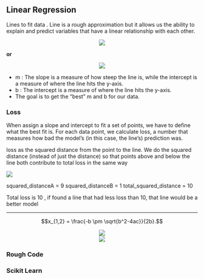 
## Linear Regression
Lines to fit data . 
Line is a rough approximation
but it allows us the ability to explain and predict variables that have a linear relationship with each other.

<center><img src="https://render.githubusercontent.com/render/math?math=y=mx%2bc"></center>

**or**

<center><img src="https://render.githubusercontent.com/render/math?math=\hat{y}=b_1x%2bb_0"></center>

* m : The slope is a measure of how steep the line is, while the intercept is a measure of where the line hits the y-axis.
* b : The intercept is a measure of where the line hits the y-axis.
* The goal is to get the “best” m and b for our data.


### Loss 
When assign a slope and intercept to fit a set of points, we have to define what the best fit is.
For each data point, we calculate loss, a number that measures how bad the model’s (in this case, the line’s) prediction was.

loss as the squared distance from the point to the line. We do the squared distance (instead of just the distance) so that points above and below the line both contribute to total loss in the same way

<img src="img/points.svg">

squared_distanceA = 9
squared_distanceB = 1
total_squared_distance = 10

Total loss is 10 , if found a line that had less loss than 10, that line would be a better model

---

$$x_{1,2} = \frac{-b \pm \sqrt{b^2-4ac}}{2b}.$$

<center><img src="https://render.githubusercontent.com/render/math?math=y=mx%2bc"></center>

<center><img src="https://render.githubusercontent.com/render/math?math=x_{1,2} = \frac{-b \pm \sqrt{b^2-4ac}}{2b}"></center>


### Rough Code 



### Scikit Learn
